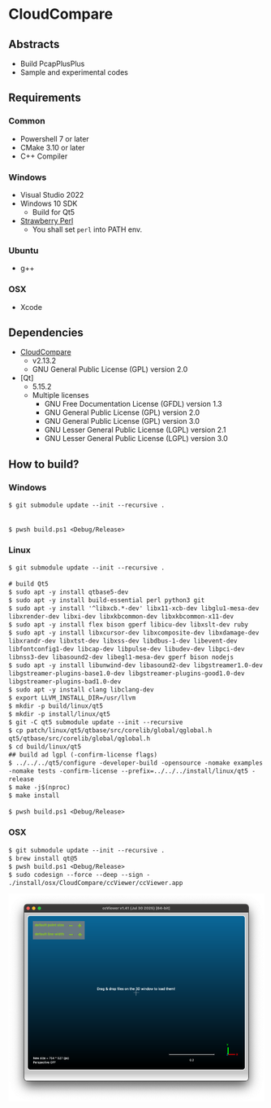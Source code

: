 # CloudCompare

## Abstracts

* Build PcapPlusPlus
* Sample and experimental codes

## Requirements

### Common

* Powershell 7 or later
* CMake 3.10 or later
* C++ Compiler

### Windows

* Visual Studio 2022
* Windows 10 SDK
  * Build for Qt5
* [Strawberry Perl](https://strawberryperl.com/)
  * You shall set `perl` into PATH env.

### Ubuntu

* g++

### OSX

* Xcode

## Dependencies

* [CloudCompare](https://github.com/CloudCompare/CloudCompare)
  * v2.13.2
  * GNU General Public License (GPL) version 2.0
* [Qt]
  * 5.15.2
  * Multiple licenses
    * GNU Free Documentation License (GFDL) version 1.3
    * GNU General Public License (GPL) version 2.0
    * GNU General Public License (GPL) version 3.0
    * GNU Lesser General Public License (LGPL) version 2.1
    * GNU Lesser General Public License (LGPL) version 3.0

## How to build?

### Windows

````shell
$ git submodule update --init --recursive .


$ pwsh build.ps1 <Debug/Release>
````

### Linux

````shell
$ git submodule update --init --recursive .

# build Qt5
$ sudo apt -y install qtbase5-dev
$ sudo apt -y install build-essential perl python3 git
$ sudo apt -y install '^libxcb.*-dev' libx11-xcb-dev libglu1-mesa-dev libxrender-dev libxi-dev libxkbcommon-dev libxkbcommon-x11-dev
$ sudo apt -y install flex bison gperf libicu-dev libxslt-dev ruby
$ sudo apt -y install libxcursor-dev libxcomposite-dev libxdamage-dev libxrandr-dev libxtst-dev libxss-dev libdbus-1-dev libevent-dev libfontconfig1-dev libcap-dev libpulse-dev libudev-dev libpci-dev libnss3-dev libasound2-dev libegl1-mesa-dev gperf bison nodejs
$ sudo apt -y install libunwind-dev libasound2-dev libgstreamer1.0-dev libgstreamer-plugins-base1.0-dev libgstreamer-plugins-good1.0-dev libgstreamer-plugins-bad1.0-dev
$ sudo apt -y install clang libclang-dev
$ export LLVM_INSTALL_DIR=/usr/llvm
$ mkdir -p build/linux/qt5
$ mkdir -p install/linux/qt5
$ git -C qt5 submodule update --init --recursive
$ cp patch/linux/qt5/qtbase/src/corelib/global/qglobal.h qt5/qtbase/src/corelib/global/qglobal.h
$ cd build/linux/qt5
## build ad lgpl (-confirm-license flags)
$ ../../../qt5/configure -developer-build -opensource -nomake examples -nomake tests -confirm-license --prefix=../../../install/linux/qt5 -release
$ make -j$(nproc)
$ make install

$ pwsh build.ps1 <Debug/Release>
````

### OSX

````shell
$ git submodule update --init --recursive .
$ brew install qt@5
$ pwsh build.ps1 <Debug/Release>  
$ sudo codesign --force --deep --sign - ./install/osx/CloudCompare/ccViewer/ccViewer.app    
````

<img src="./images/osx.png" />